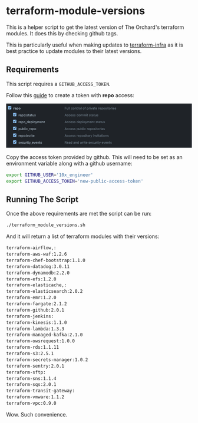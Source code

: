# terraform-module-versions

This is a helper script to get the latest version of The Orchard's terraform modules. It does this by checking github tags.

This is particularly useful when making updates to [terraform-infra](https://github.com/theorchard/terraform-infra) as it is best practice to update modules to their latest versions.

## Requirements
This script requires a `GITHUB_ACCESS_TOKEN`.

Follow this [guide](https://docs.github.com/en/authentication/keeping-your-account-and-data-secure/creating-a-personal-access-token) to create a token with **repo** access:

![public access scope](./img/access-token.png)

Copy the access token provided by github. This will need to be set as an environment variable along with a github username:

```bash
export GITHUB_USER='10x_engineer'
export GITHUB_ACCESS_TOKEN='new-public-access-token'
```

## Running The Script
Once the above requirements are met the script can be run:
```bash
./terraform_module_versions.sh
```

And it will return a list of terraform modules with their versions:
```bash
terraform-airflow,:
terraform-aws-waf:1.2.6
terraform-chef-bootstrap:1.1.0
terraform-datadog:3.0.11
terraform-dynamodb:2.2.0
terraform-efs:1.2.0
terraform-elasticache,:
terraform-elasticsearch:2.0.2
terraform-emr:1.2.0
terraform-fargate:2.1.2
terraform-github:2.0.1
terraform-jenkins:
terraform-kinesis:1.1.0
terraform-lambda:1.3.3
terraform-managed-kafka:2.1.0
terraform-owsrequest:1.0.0
terraform-rds:1.1.11
terraform-s3:2.5.1
terraform-secrets-manager:1.0.2
terraform-sentry:2.0.1
terraform-sftp:
terraform-sns:1.1.4
terraform-sqs:2.0.1
terraform-transit-gateway:
terraform-vmware:1.1.2
terraform-vpc:0.9.0
```

Wow. Such convenience.
